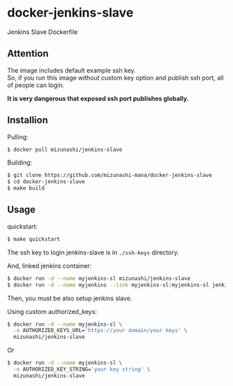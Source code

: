 # docker-jenkins-slave

Jenkins Slave Dockerfile

## Attention

The image includes default example ssh key.  
So, if you run this image without custom key option and publish ssh port, all of people can login.

**It is very dangerous that exposed ssh port publishes globally.**

## Installion

Pulling:

```bash
$ docker pull mizunashi/jenkins-slave
```

Building:

```bash
$ git clone https://github.com/mizunashi-mana/docker-jenkins-slave
$ cd docker-jenkins-slave
$ make build
```

## Usage

quickstart:

```bash
$ make quickstart
```

The ssh key to login jenkins-slave is in `./ssh-keys` directory.

And, linked jenkins container:

```bash
$ docker run -d --name myjenkins-sl mizunashi/jenkins-slave
$ docker run -d --name myjenkins --link myjenkins-sl:myjenkins-sl jenkins
```

Then, you must be also setup jenkins slave.

Using custom authorized_keys:

```bash
$ docker run -d --name myjenkins-sl \
  -e AUTHORIZED_KEYS_URL='https://your domain/your keys' \
  mizunashi/jenkins-slave
```

Or

```bash
$ docker run -d --name myjenkins-sl \
  -e AUTHORIZED_KEY_STRING='your key string' \
  mizunashi/jenkins-slave
```
